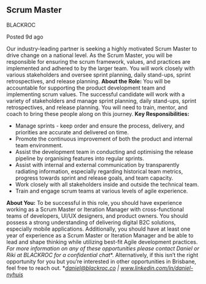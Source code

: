 ## Scrum Master

BLACKROC

Posted 9d ago

Our industry-leading partner is seeking a highly motivated Scrum Master to drive change on a national level. As the Scrum Master, you will be responsible for ensuring the scrum framework, values, and practices are implemented and adhered to by the larger team. You will work closely with various stakeholders and oversee sprint planning, daily stand-ups, sprint retrospectives, and release planning.
**About the Role:**
You will be accountable for supporting the product development team and implementing scrum values. The successful candidate will work with a variety of stakeholders and manage sprint planning, daily stand-ups, sprint retrospectives, and release planning. You will need to train, mentor, and coach to bring these people along on this journey.
**Key Responsibilities:**

- Manage sprints - keep order and ensure the process, delivery, and priorities are accurate and delivered on time.
- Promote the continuous improvement of both the product and internal team environment.
- Assist the development team in conducting and optimising the release pipeline by organising features into regular sprints.
- Assist with internal and external communication by transparently radiating information, especially regarding historical team metrics, progress towards sprint and release goals, and team capacity.
- Work closely with all stakeholders inside and outside the technical team.
- Train and engage scrum teams at various levels of agile experience.

**About You:**
To be successful in this role, you should have experience working as a Scrum Master or Iteration Manager with cross-functional teams of developers, UI/UX designers, and product owners. You should possess a strong understanding of delivering digital B2C solutions, especially mobile applications. Additionally, you should have at least one year of experience as a Scrum Master or Iteration Manager and be able to lead and shape thinking while utilizing best-fit Agile development practices.
*For more information on any of these opportunities please contact Daniel or Riki at BLACKROC for a confidential chat**. Alternatively, if this isn’t the right opportunity for you but you’re interested in other opportunities in Brisbane, feel free to reach out.
**[daniel@blackroc.co](mailto:daniel@blackroc.co)* *|* *www.linkedin.com/in/daniel-nyhuis*